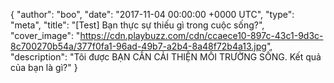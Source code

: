 {
  "author": "boo",
  "date": "2017-11-04 00:00:00 +0000 UTC",
  "type": "meta",
  "title": "[Test] Bạn thực sự thiếu gì trong cuộc sống?",
  "cover_image": "https://cdn.playbuzz.com/cdn/ccaece10-897c-43c1-9d3c-8c700270b54a/377f0fa1-96ad-49b7-a2b4-8a48f72b4a13.jpg",
  "description": "Tôi được BẠN CẦN CẢI THIỆN MÔI TRƯỜNG SỐNG. Kết quả của bạn là gì?"
}
